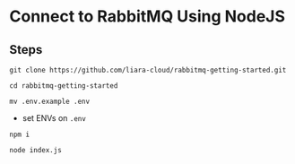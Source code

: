 # Connect to RabbitMQ Using NodeJS
## Steps

```
git clone https://github.com/liara-cloud/rabbitmq-getting-started.git
```
```
cd rabbitmq-getting-started
```
```
mv .env.example .env
```
- set ENVs on `.env`
```
npm i
```
```
node index.js
```
